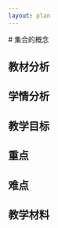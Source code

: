 ```yaml
---
layout: plan
---
```



<div id="sec">
# 集合的概念

## 教材分析

## 学情分析

## 教学目标

## 重点

## 难点

## 教学材料

</div>